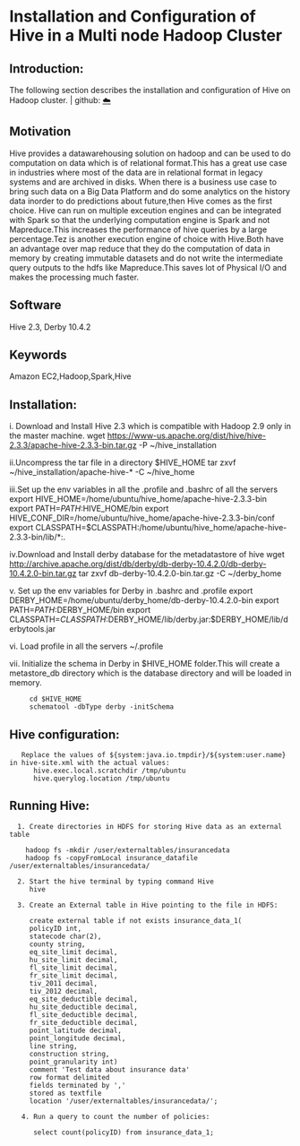 # Installation and Configuration of Hive in a Multi node Hadoop Cluster

## Introduction:
 The following section describes the installation and configuration of Hive on Hadoop cluster.
 | github: [:cloud:](https://github.com/cloudmesh-community/fa18-516-29/blob/master/project-paper/report.md)

## Motivation

 Hive provides a datawarehousing solution on hadoop and can be used to do computation on data which is of relational format.This has
 a great use case in industries where most of the data are in relational format in legacy systems and are archived in disks.
 When there is a business use case to bring such data on a Big Data Platform and do some analytics on the history data inorder to 
 do predictions about future,then Hive comes as the first choice.
 Hive can run on multiple exceution engines and can be integrated with Spark so that the underlying computation engine is Spark and not
 Mapreduce.This increases the performance of hive queries by a large percentage.Tez is another execution engine of choice with Hive.Both have
 an advantage over map reduce that they do the computation of data in memory by creating immutable datasets and do not write
 the intermediate query outputs to the hdfs like Mapreduce.This saves lot of Physical I/O and makes the processing much faster.

## Software
 Hive 2.3, Derby 10.4.2
 
## Keywords
 Amazon EC2,Hadoop,Spark,Hive
 
 ## Installation:
  
  i. Download and Install Hive 2.3 which is compatible with Hadoop 2.9 only in the master machine.
      wget https://www-us.apache.org/dist/hive/hive-2.3.3/apache-hive-2.3.3-bin.tar.gz -P ~/hive_installation
   
  ii.Uncompress the tar file in a directory $HIVE_HOME
      tar zxvf ~/hive_installation/apache-hive-* -C ~/hive_home
      
  iii.Set up the env variables in all the .profile and .bashrc of all the servers
      export HIVE_HOME=/home/ubuntu/hive_home/apache-hive-2.3.3-bin
      export PATH=$PATH:$HIVE_HOME/bin
      export HIVE_CONF_DIR=/home/ubuntu/hive_home/apache-hive-2.3.3-bin/conf
      export CLASSPATH=$CLASSPATH:/home/ubuntu/hive_home/apache-hive-2.3.3-bin/lib/*:.
      
   iv.Download and Install derby database for the metadatastore of hive
      wget http://archive.apache.org/dist/db/derby/db-derby-10.4.2.0/db-derby-10.4.2.0-bin.tar.gz
      tar zxvf db-derby-10.4.2.0-bin.tar.gz -C ~/derby_home
      
   v. Set up the env variables for Derby in .bashrc and .profile
      export DERBY_HOME=/home/ubuntu/derby_home/db-derby-10.4.2.0-bin
      export PATH=$PATH:$DERBY_HOME/bin
      export CLASSPATH=$CLASSPATH:$DERBY_HOME/lib/derby.jar:$DERBY_HOME/lib/derbytools.jar
      
   vi. Load profile in all the servers
        ~/.profile
        
   vii. Initialize the schema in Derby in $HIVE_HOME folder.This will create a metastore_db directory which is the database
         directory and will be loaded in memory.
         
         cd $HIVE_HOME
         schematool -dbType derby -initSchema

 
## Hive configuration:

       Replace the values of ${system:java.io.tmpdir}/${system:user.name} in hive-site.xml with the actual values:
          hive.exec.local.scratchdir /tmp/ubuntu
          hive.querylog.location /tmp/ubuntu
	  
	  
  ## Running Hive:	  
	  
      1. Create directories in HDFS for storing Hive data as an external table
     
        hadoop fs -mkdir /user/externaltables/insurancedata
        hadoop fs -copyFromLocal insurance_datafile /user/externaltables/insurancedata/
        
      2. Start the hive terminal by typing command Hive
         hive
         
      3. Create an External table in Hive pointing to the file in HDFS:
         
         create external table if not exists insurance_data_1(
         policyID int,
         statecode char(2),
         county string,
         eq_site_limit decimal,
         hu_site_limit decimal,
         fl_site_limit decimal,
         fr_site_limit decimal,
         tiv_2011 decimal,
         tiv_2012 decimal,
         eq_site_deductible decimal,
         hu_site_deductible decimal,
         fl_site_deductible decimal,
         fr_site_deductible decimal,
         point_latitude decimal,
         point_longitude decimal,
         line string,
         construction string,
         point_granularity int)
         comment 'Test data about insurance data'
         row format delimited
         fields terminated by ','
         stored as textfile
         location '/user/externaltables/insurancedata/';
         
       4. Run a query to count the number of policies:
       
          select count(policyID) from insurance_data_1;
